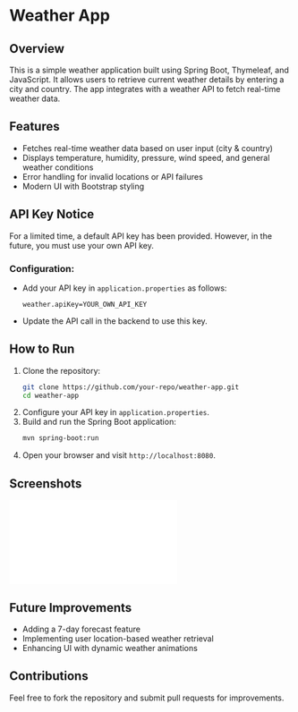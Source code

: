 # Weather App

## Overview
This is a simple weather application built using Spring Boot, Thymeleaf, and JavaScript. It allows users to retrieve current weather details by entering a city and country. The app integrates with a weather API to fetch real-time weather data.

## Features
- Fetches real-time weather data based on user input (city & country)
- Displays temperature, humidity, pressure, wind speed, and general weather conditions
- Error handling for invalid locations or API failures
- Modern UI with Bootstrap styling

## API Key Notice
For a limited time, a default API key has been provided. However, in the future, you must use your own API key.

### Configuration:
- Add your API key in `application.properties` as follows:
  ```
  weather.apiKey=YOUR_OWN_API_KEY
  ```
- Update the API call in the backend to use this key.

## How to Run
1. Clone the repository:
   ```sh
   git clone https://github.com/your-repo/weather-app.git
   cd weather-app
   ```
2. Configure your API key in `application.properties`.
3. Build and run the Spring Boot application:
   ```sh
   mvn spring-boot:run
   ```
4. Open your browser and visit `http://localhost:8080`.

## Screenshots
![Weather App Screenshot](src/main/resources/Templates/index.html)


## Future Improvements
- Adding a 7-day forecast feature
- Implementing user location-based weather retrieval
- Enhancing UI with dynamic weather animations

## Contributions
Feel free to fork the repository and submit pull requests for improvements.

